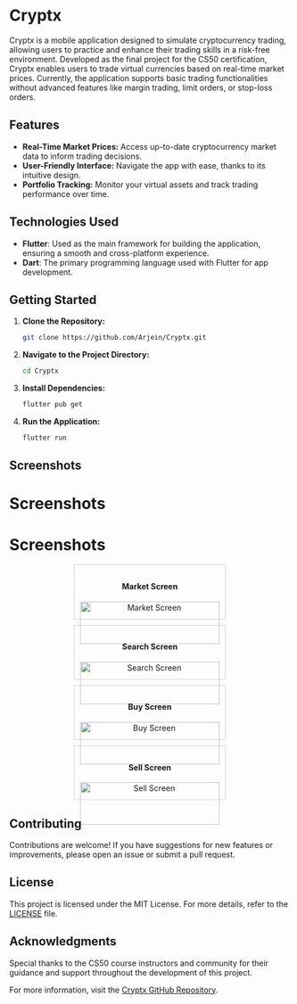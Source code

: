 # Cryptx

Cryptx is a mobile application designed to simulate cryptocurrency trading, allowing users to practice and enhance their trading skills in a risk-free environment. Developed as the final project for the CS50 certification, Cryptx enables users to trade virtual currencies based on real-time market prices. Currently, the application supports basic trading functionalities without advanced features like margin trading, limit orders, or stop-loss orders.

## Features

- **Real-Time Market Prices:** Access up-to-date cryptocurrency market data to inform trading decisions.
- **User-Friendly Interface:** Navigate the app with ease, thanks to its intuitive design.
- **Portfolio Tracking:** Monitor your virtual assets and track trading performance over time.

## Technologies Used

- **Flutter**: Used as the main framework for building the application, ensuring a smooth and cross-platform experience.
- **Dart**: The primary programming language used with Flutter for app development.

## Getting Started

1. **Clone the Repository:**

   ```bash
   git clone https://github.com/Arjein/Cryptx.git
   ```

2. **Navigate to the Project Directory:**

   ```bash
   cd Cryptx
   ```

3. **Install Dependencies:**

   ```bash
   flutter pub get
   ```

4. **Run the Application:**

   ```bash
   flutter run
   ```

## Screenshots

# Screenshots

# Screenshots

<p align="center">
    <div style="display: flex; flex-wrap: wrap; gap: 10px; justify-content: center;">
        <div style="border: 1px solid lightgray; padding: 10px; width: 250px; text-align: center;">
            <h4>Market Screen</h4>
            <img src="simulator_screenshots/market.png" alt="Market Screen" width="100%">
        </div>
        <div style="border: 1px solid lightgray; padding: 10px; width: 250px; text-align: center;">
            <h4>Search Screen</h4>
            <img src="simulator_screenshots/portfolio.png" alt="Search Screen" width="100%">
        </div>
        <div style="border: 1px solid lightgray; padding: 10px; width: 250px; text-align: center;">
            <h4>Buy Screen</h4>
            <img src="simulator_screenshots/buy.png" alt="Buy Screen" width="100%">
        </div>
        <div style="border: 1px solid lightgray; padding: 10px; width: 250px; text-align: center;">
            <h4>Sell Screen</h4>
            <img src="simulator_screenshots/chart_options.png" alt="Sell Screen" width="100%">
        </div>
    </div>
</p>

## Contributing

Contributions are welcome! If you have suggestions for new features or improvements, please open an issue or submit a pull request.

## License

This project is licensed under the MIT License. For more details, refer to the [LICENSE](https://github.com/Arjein/Cryptx/blob/main/LICENSE) file.

## Acknowledgments

Special thanks to the CS50 course instructors and community for their guidance and support throughout the development of this project.

For more information, visit the [Cryptx GitHub Repository](https://github.com/Arjein/Cryptx).
